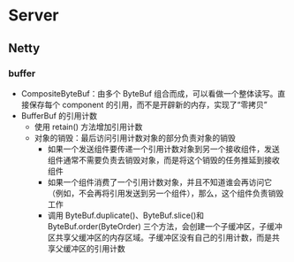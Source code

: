 # Server
## Netty
### buffer
- CompositeByteBuf：由多个 ByteBuf 组合而成，可以看做一个整体读写。直接保存每个 component 的引用，而不是开辟新的内存，实现了“零拷贝”
- BufferBuf 的引用计数
  - 使用 retain() 方法增加引用计数
  - 对象的销毁：最后访问引用计数对象的部分负责对象的销毁
    - 如果一个发送组件要传递一个引用计数对象到另一个接收组件，发送组件通常不需要负责去销毁对象，而是将这个销毁的任务推延到接收组件
    - 如果一个组件消费了一个引用计数对象，并且不知道谁会再访问它（例如，不会再将引用发送到另一个组件），那么，这个组件负责销毁工作
    - 调用 ByteBuf.duplicate()、ByteBuf.slice()和ByteBuf.order(ByteOrder) 三个方法，会创建一个子缓冲区，子缓冲区共享父缓冲区的内存区域。子缓冲区没有自己的引用计数，而是共享父缓冲区的引用计数